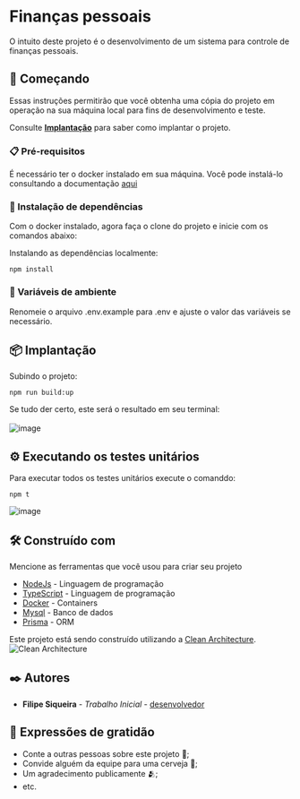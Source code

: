 # Finanças pessoais

O intuito deste projeto é o desenvolvimento de um sistema para controle de finanças pessoais.

## 🚀 Começando

Essas instruções permitirão que você obtenha uma cópia do projeto em operação na sua máquina local para fins de desenvolvimento e teste.

Consulte **[Implantação](#-implanta%C3%A7%C3%A3o)** para saber como implantar o projeto.

### 📋 Pré-requisitos

É necessário ter o docker instalado em sua máquina. Você pode instalá-lo consultando a documentação [aqui](https://docs.docker.com/desktop)

### 🔧 Instalação de dependências

Com o docker instalado, agora faça o clone do projeto e inicie com os comandos abaixo:

Instalando as dependências localmente:
```
npm install
```


### 🔩 Variáveis de ambiente

Renomeie o arquivo .env.example para .env e ajuste o valor das variáveis se necessário.

## 📦 Implantação

Subindo o projeto:

```
npm run build:up
```

Se tudo der certo, este será o resultado em seu terminal:<br><br>
![image](https://github.com/filipedev040990/financas/assets/106783314/a9dcd987-4586-45f6-8c71-6c3945d467e6)

## ⚙️ Executando os testes unitários

Para executar todos os testes unitários execute o comanddo:

```
npm t
```
![image](https://github.com/filipedev040990/financas/assets/106783314/c8a7df9f-5c01-4484-9f67-089b6105e5ef)

## 🛠️ Construído com

Mencione as ferramentas que você usou para criar seu projeto

* [NodeJs](https://nodejs.org/en) - Linguagem de programação
* [TypeScript](https://www.typescriptlang.org/) - Linguagem de programação
* [Docker](https://docs.docker.com/) - Containers
* [Mysql](https://www.mysql.com/) - Banco de dados
* [Prisma](https://www.prisma.io/) - ORM

Este projeto está sendo construído utilizando a [Clean Architecture](https://blog.cleancoder.com/uncle-bob/2012/08/13/the-clean-architecture.html).
![Clean Architecture](https://github.com/filipedev040990/financas/assets/106783314/d133c4e1-bf26-411a-95d0-7738afaebaba)


## ✒️ Autores

* **Filipe Siqueira** - *Trabalho Inicial* - [desenvolvedor](https://github.com/filipedev040990)

## 🎁 Expressões de gratidão

* Conte a outras pessoas sobre este projeto 📢;
* Convide alguém da equipe para uma cerveja 🍺;
* Um agradecimento publicamente 🫂;
* etc.
